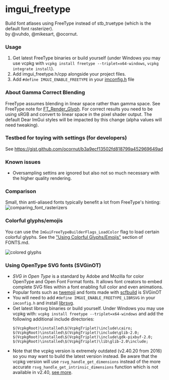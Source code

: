 # imgui_freetype

Build font atlases using FreeType instead of stb_truetype (which is the default font rasterizer).
<br>by @vuhdo, @mikesart, @ocornut.

### Usage

1. Get latest FreeType binaries or build yourself (under Windows you may use vcpkg with `vcpkg install freetype --triplet=x64-windows`, `vcpkg integrate install`).
2. Add imgui_freetype.h/cpp alongside your project files.
3. Add `#define IMGUI_ENABLE_FREETYPE` in your [imconfig.h](https://github.com/ocornut/imgui/blob/master/imconfig.h) file

### About Gamma Correct Blending

FreeType assumes blending in linear space rather than gamma space.
See FreeType note for [FT_Render_Glyph](https://freetype.org/freetype2/docs/reference/ft2-glyph_retrieval.html#ft_render_glyph).
For correct results you need to be using sRGB and convert to linear space in the pixel shader output.
The default Dear ImGui styles will be impacted by this change (alpha values will need tweaking).

### Testbed for toying with settings (for developers)

See https://gist.github.com/ocornut/b3a9ecf13502fd818799a452969649ad

### Known issues

- Oversampling settins are ignored but also not so much necessary with the higher quality rendering.

### Comparison

Small, thin anti-aliased fonts typically benefit a lot from FreeType's hinting:
![comparing_font_rasterizers](https://user-images.githubusercontent.com/8225057/107550178-fef87f00-6bd0-11eb-8d09-e2edb2f0ccfc.gif)

### Colorful glyphs/emojis

You can use the `ImGuiFreeTypeBuilderFlags_LoadColor` flag to load certain colorful glyphs. See the
["Using Colorful Glyphs/Emojis"](https://github.com/ocornut/imgui/blob/master/docs/FONTS.md#using-colorful-glyphsemojis) section of FONTS.md.

![colored glyphs](https://user-images.githubusercontent.com/8225057/106171241-9dc4ba80-6191-11eb-8a69-ca1467b206d1.png)


### Using OpenType SVG fonts (SVGinOT)
- *SVG in Open Type* is a standard by Adobe and Mozilla for color OpenType and Open Font Format fonts. It allows font creators to embed complete SVG files within a font enabling full color and even animations.
- Popular fonts such as [twemoji](https://github.com/13rac1/twemoji-color-font) and fonts made with [scfbuild](https://github.com/13rac1/scfbuild) is SVGinOT
- You will need to add `#define IMGUI_ENABLE_FREETYPE_LIBRSVG` in your `imconfig.h` and install [librsvg](https://github.com/GNOME/librsvg).
- Get latest librsvg binaries or build yourself. Under Windows you may use vcpkg with: `vcpkg install freetype --triplet=x64-windows` and add the following additional include directories:
    ```
    $(VcpkgRoot)\installed\$(VcpkgTriplet)\include\cairo;
    $(VcpkgRoot)\installed\$(VcpkgTriplet)\include\glib-2.0;
    $(VcpkgRoot)\installed\$(VcpkgTriplet)\include\gdk-pixbuf-2.0;
    $(VcpkgRoot)\installed\$(VcpkgTriplet)\lib\glib-2.0\include;
    ```
- Note that the vcpkg version is extremely outdated (v2.40.20 from 2016) so you may want to build the latest version instead. Be aware that the vcpkg version will use `rsvg_handle_get_dimensions` instead of the more accurate `rsvg_handle_get_intrinsic_dimensions` function which is not available in v2.40, [see more](https://gnome.pages.gitlab.gnome.org/librsvg/Rsvg-2.0/method.Handle.get_dimensions.html).